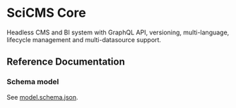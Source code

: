 # SciCMS Core

Headless CMS and BI system with GraphQL API, versioning, multi-language, lifecycle management and multi-datasource support.

## Reference Documentation

### Schema model

See [model.schema.json](src/main/resources/schema/model.schema.json).



